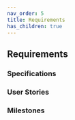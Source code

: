 ```yaml
---
nav_order: 5
title: Requirements
has_children: true
---
```


## Requirements

### Specifications
### User Stories
### Milestones
